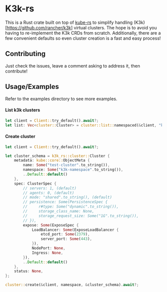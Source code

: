 
# K3k-rs

This is a Rust crate built on top of [kube-rs](https://kube.rs/) to simplify handling (K3k)[https://github.com/rancher/k3k] virtual clusters. The hope is to avoid you having to re-implement the K3k CRDs from scratch. Additionally, there are a few convenient defaults so even cluster creation is a fast and easy process!

## Contributing

Just check the issues, leave a comment asking to address it, then contribute!


## Usage/Examples
Refer to the examples directory to see more examples.

#### List k3k clusters
```rust
let client = Client::try_default().await?;
let list: Vec<cluster::Cluster> = cluster::list::namespaced(&client, "k3k-namespace").await?;
```

#### Create cluster
```rust
let client = Client::try_default().await?;

let cluster_schema = k3k_rs::cluster::Cluster {
    metadata: kube::core::ObjectMeta {
        name: Some("test-cluster".to_string()),
        namespace: Some("k3k-namespace".to_string()),
        ..Default::default()
    },
    spec: ClusterSpec {
        // servers: 1, (default)
        // agents: 0, (default)
        // mode: "shared".to_string(), (default)
        // persistence: Some(PersistenceSpec {
        //     r#type: Some("dynamic".to_string()),
        //     storage_class_name: None,
        //     storage_request_size: Some("1G".to_string()),
        // }),
        expose: Some(ExposeSpec {
            LoadBalancer: Some(ExposeLoadBalancer {
                etcd_port: Some(2379),
                server_port: Some(443),
            }),
            NodePort: None,
            Ingress: None,
        }),
        ..Default::default()
    },
    status: None,
};

cluster::create(&client, namespace, &cluster_schema).await?;
```
